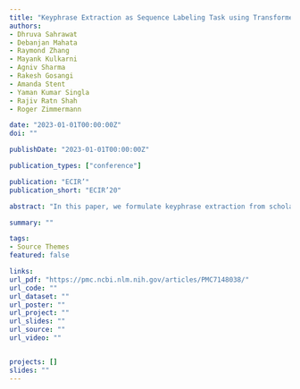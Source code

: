 ```yaml
---
title: "Keyphrase Extraction as Sequence Labeling Task using Transformers"
authors:
- Dhruva Sahrawat
- Debanjan Mahata
- Raymond Zhang
- Mayank Kulkarni
- Agniv Sharma
- Rakesh Gosangi
- Amanda Stent
- Yaman Kumar Singla
- Rajiv Ratn Shah
- Roger Zimmermann

date: "2023-01-01T00:00:00Z"
doi: ""

publishDate: "2023-01-01T00:00:00Z"

publication_types: ["conference"]

publication: "ECIR’"
publication_short: "ECIR’20"

abstract: "In this paper, we formulate keyphrase extraction from scholarly articles as a sequence labeling task solved using a BiLSTM-CRF, where the words in the input text are represented using deep contextualized embeddings. We evaluate the proposed architecture using both contextualized and fixed word embedding models on three different benchmark datasets, and compare with existing popular unsupervised and supervised techniques. Our results quantify the benefits of: (a) using contextualized embeddings over fixed word embeddings; (b) using a BiLSTM-CRF architecture with contextualized word embeddings over fine-tuning the contextualized embedding model directly; and (c) using domain-specific contextualized embeddings (SciBERT). Through error analysis, we also provide some insights into why particular models work better than the others. Lastly, we present a case study where we analyze different self-attention layers of the two best models (BERT and SciBERT) to better understand their predictions."

summary: ""

tags:
- Source Themes
featured: false

links:
url_pdf: "https://pmc.ncbi.nlm.nih.gov/articles/PMC7148038/"
url_code: ""
url_dataset: ""
url_poster: ""
url_project: ""
url_slides: ""
url_source: ""
url_video: ""


projects: []
slides: ""
---
```

